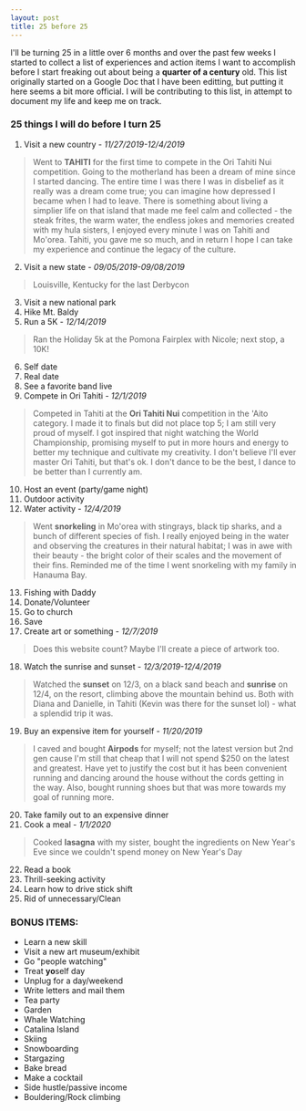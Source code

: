 ```yaml
---
layout: post
title: 25 before 25
---
```


I'll be turning 25 in a little over 6 months and over the past few weeks I started to collect a list of experiences and action items I want to accomplish before I start freaking out about being a **quarter of a century** old. This list originally started on a Google Doc that I have been editting, but putting it here seems a bit more official. I will be contributing to this list, in attempt to document my life and keep me on track.

### 25 things I will do before I turn 25 

1. Visit a new country - *11/27/2019-12/4/2019*
>Went to **TAHITI** for the first time to compete in the Ori Tahiti Nui competition. Going to the motherland has been a dream of mine since I started dancing. The entire time I was there I was in disbelief as it really was a dream come true; you can imagine how depressed I became when I had to leave. There is something about living a simplier life on that island that made me feel calm and collected - the steak frites, the warm water, the endless jokes and memories created with my hula sisters, I enjoyed every minute I was on Tahiti and Mo'orea. Tahiti, you gave me so much, and in return I hope I can take my experience and continue the legacy of the culture.
2. Visit a new state - *09/05/2019-09/08/2019*
>Louisville, Kentucky for the last Derbycon
3. Visit a new national park
4. Hike Mt. Baldy
5. Run a 5K - *12/14/2019*
>Ran the Holiday 5k at the Pomona Fairplex with Nicole; next stop, a 10K! 
6. Self date
7. Real date
8. See a favorite band live
9. Compete in Ori Tahiti - *12/1/2019*
>Competed in Tahiti at the **Ori Tahiti Nui** competition in the 'Aito category. I made it to finals but did not place top 5; I am still very proud of myself. I got inspired that night watching the World Championship, promising myself to put in more hours and energy to better my technique and cultivate my creativity. I don't believe I'll ever master Ori Tahiti, but that's ok. I don't dance to be the best, I dance to be better than I currently am. 
10. Host an event (party/game night)
11. Outdoor activity
12. Water activity - *12/4/2019*
>Went **snorkeling** in Mo'orea with stingrays, black tip sharks, and a bunch of different species of fish. I really enjoyed being in the water and observing the creatures in their natural habitat; I was in awe with their beauty - the bright color of their scales and the movement of their fins. Reminded me of the time I went snorkeling with my family in Hanauma Bay.
13. Fishing with Daddy 
14. Donate/Volunteer
15. Go to church
16. Save
17. Create art or something - *12/7/2019*
>Does this website count? Maybe I'll create a piece of artwork too.
18. Watch the sunrise and sunset - *12/3/2019-12/4/2019*
>Watched the **sunset** on 12/3, on a black sand beach and **sunrise** on 12/4, on the resort, climbing above the mountain behind us. Both with Diana and Danielle, in Tahiti (Kevin was there for the sunset lol) - what a splendid trip it was.
19. Buy an expensive item for yourself - *11/20/2019*
>I caved and bought **Airpods** for myself; not the latest version but 2nd gen cause I'm still that cheap that I will not spend $250 on the latest and greatest. Have yet to justify the cost but it has been convenient running and dancing around the house without the cords getting in the way. Also, bought running shoes but that was more towards my goal of running more.
20. Take family out to an expensive dinner
21. Cook a meal - *1/1/2020*
>Cooked **lasagna** with my sister, bought the ingredients on New Year's Eve since we couldn't spend money on New Year's Day 
22. Read a book
23. Thrill-seeking activity
24. Learn how to drive stick shift
25. Rid of unnecessary/Clean

### BONUS ITEMS:

* Learn a new skill
* Visit a new art museum/exhibit
* Go "people watching"
* Treat **yo**self day
* Unplug for a day/weekend
* Write letters and mail them
* Tea party
* Garden
* Whale Watching
* Catalina Island
* Skiing
* Snowboarding
* Stargazing
* Bake bread
* Make a cocktail
* Side hustle/passive income
* Bouldering/Rock climbing